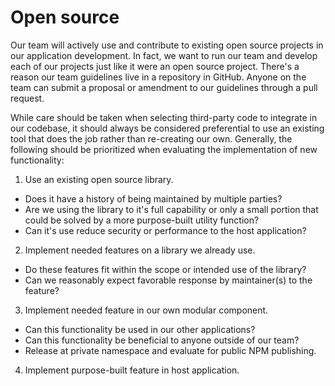 Open source
==

Our team will actively use and contribute to existing open source projects in
our application development. In fact, we want to run our team and develop each
of our projects just like it were an open source project. There's a reason our
team guidelines live in a repository in GitHub. Anyone on the team can submit a
proposal or amendment to our guidelines through a pull request.

While care should be taken when selecting third-party code to integrate in our
codebase, it should always be considered preferential to use an existing tool
that does the job rather than re-creating our own. Generally, the following
should be prioritized when evaluating the implementation of new functionality:

1. Use an existing open source library.
  * Does it have a history of being maintained by multiple parties?
  * Are we using the library to it's full capability or only a small portion
    that could be solved by a more purpose-built utility function?
  * Can it's use reduce security or performance to the host application?
2. Implement needed features on a library we already use.
  * Do these features fit within the scope or intended use of the library?
  * Can we reasonably expect favorable response by maintainer(s) to the feature?
3. Implement needed feature in our own modular component.
  * Can this functionality be used in our other applications?
  * Can this functionality be beneficial to anyone outside of our team?
  * Release at private namespace and evaluate for public NPM publishing.
4. Implement purpose-built feature in host application.
